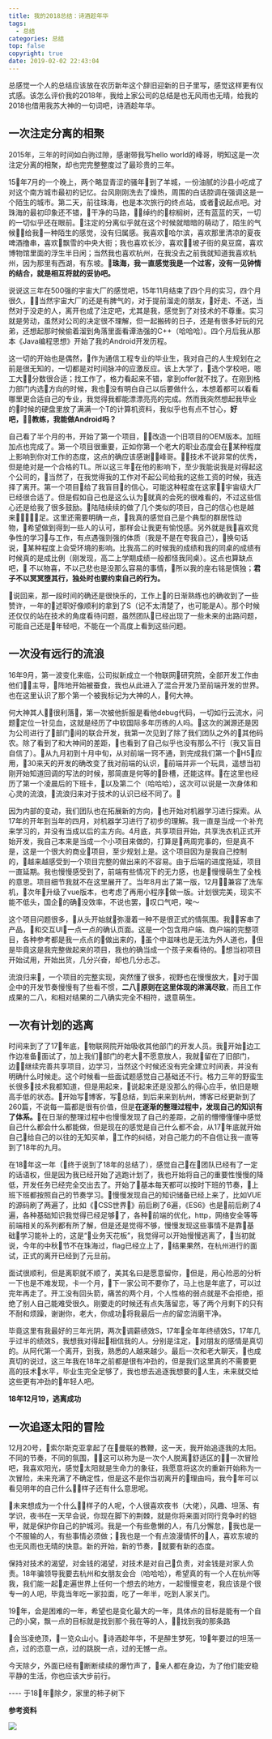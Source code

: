 ```yaml
---
title: 我的2018总结：诗酒趁年华
tags:
  - 总结
categories: 总结
top: false
copyright: true
date: 2019-02-02 22:43:04
---
```

总感觉一个人的总结应该放在农历新年这个辞旧迎新的日子里写，感觉这样更有仪式感。该怎么评价我的2018年，我给上家公司的总结是也无风雨也无晴，给我的2018也借用我苏大神的一句词吧，诗酒趁年华。
<!--more-->
## 一次注定分离的相聚
2015年，三年的时间如白驹过隙，感谢带我写hello world的峰哥，明知这是一次注定分离的相聚，却也完完整整度过了最珍贵的三年。

15年7月的一个晚上，两个略显青涩的骚年到了羊城，一份油腻的沙县小吃成了对这个南方城市最初的记忆。台风刚刚洗去了燥热，周围的白话腔调在强调这是一个陌生的城市。第二天，前往珠海，也是本次旅行的终点站，或者说起点吧。对珠海的最初印象还不错，干净的马路，绰约的棕榈树，还有蓝蓝的天，一切的一切似乎还在眼前。注定的分离似乎就在这个时候就暗暗的萌动了，陌生的气候给我一种陌生的感觉，没有归属感。我喜欢哈尔滨，喜欢那里清凉的夏夜啤酒撸串，喜欢飘雪的中央大街；我也喜欢长沙，喜欢坡子街的臭豆腐，喜欢博物馆里面的浮生半日闲；当然我也喜欢杭州，在我没去之前我就知道我喜欢杭州，因为那里有西湖，有东坡。**珠海，我一直感觉我是一个过客，没有一见钟情的结合，就是相互将就的妥协吧。**

说说这三年在500强的宇宙大厂的感觉吧，15年11月结束了四个月的实习，四个月很久，当然宇宙大厂的还是有脾气的，对于提前溜走的朋友，好走、不送，当然对于没走的人，离开也成了注定吧，尤其是我，感觉到了对技术的不尊重。实习就是劳动，虽然对公司的决定很不理解，但一起搬砖的日子，还是有很多好玩的兄弟，还想起那时候偷着溜到角落里面看谭浩强的C++（哈哈哈）。四个月后我从那本《Java编程思想》开始了我的Android开发历程。

这一切的开始也是偶然，作为通信工程专业的毕业生，我对自己的人生规划在之前是很无知的，一切都是对时间脉冲的应激反应。该上大学了，选个学校吧，嗯工大分数很合适；找工作了，格力看起来不错，拿到offer就不找了。在刚到格力部门内选方向的时候，我也没有明白自己以后要做什么，本想着都可以看看哪里更合适自己的专业，我觉得我都能漂漂亮亮的完成。然而我突然想起我毕业的时候的硬盘里放了满满一个T的计算机资料，我似乎也有点不甘心，**好吧，教练，我能做Android吗？**

自己看了半个月的书，开始了第一个项目，改造一个旧项目的OEM版本。加班加点也完成了。第一个项目很重要，正如你第一个老大的职业态度会在某种程度上影响到你对工作的态度，这点的确应该感谢峰哥。技术不说非常的优秀，但是绝对是一个合格的TL。所以这三年在他的影响下，至少我能说我是对得起这个公司的，当然了，在我觉得我的工作对不起公司给我的这些工资的时候，我选择了离开。第一个项目给了我盲目的信心，可能这种程度在这家宇宙级大厂已经很合适了。但是假如自己也是这么认为就真的会死的很难看的，不过这些信心还是给我了很多鼓励。陆陆续续的做了几个类似的项目，自己的信心也是越来足。这里还需要明确一点，我真的感觉自己是个典型的群居性动物，希望做到得到一些人的认可，那样会让我更有愉悦感。另外就是我喜欢竞争性的学习与工作，有点遇强则强的体质（我是不是在夸我自己），换句话说，某种程度上会受环境的影响。比我高二的时候我的成绩和我的同桌的成绩有时候真的是成比例（刚发现，高二上学期成绩一般都怪我同桌）。这点也算缺点吧， 不以物喜，不以己悲也是没那么容易的事情，所以我的座右铭是慎独；**君子不以冥冥堕其行，独处时也要约束自己的行为。**

说回来，那一段时间的确还是很快乐的，工作上的日渐熟练也的确收到了一些赞许，一年的述职好像顺利的拿到了S（记不太清楚了，也可能是A）。那个时候还仅仅的站在技术的角度看待问题，虽然团队已经出现了一些未来的出路问题，可能自己还是年轻吧，不能在一个高度上看到这些问题。

## 一次没有远行的流浪

16年9月，第一波变化来临，公司拟新成立一个物联网研究院，全部开发工作由他们主导，阵地开始被蚕食，我也从此进入了混合开发乃至前端开发的世界。也在这里认识了那个第一个被我标记为大神的人，何大神。

何大神其人很利落，第一次被他折服是看他debug代码，一切如行云流水，问题定位一针见血，这就是经历了中软国际多年历练的人吗。这次的渊源还是因为公司进行了部门间的联合开发，我第一次见到了除了我们团队之外的其他码农。除了看到了和大神间的差距，也看到了自己似乎也没有那么不行（我又盲目自信了）。从九月初到十月中旬，从对前端一窍不通，到完成我们第一个H5应用，30来天的开发的确改变了我对前端的认识，前端并非一个玩具，遥想当初刚开始知道回调的写法的时候，那简直是何等的卧槽，还能这样。在这里也经历了第一个凌晨后的下班卡，以及第二个（哈哈哈），这次可以说是一次身体和心灵的流浪，流浪归来对于技术的认识已经不同了。

因为内部的变动，我们团队也在拓展新的方向，也开始对机器学习进行探索。从17年的开年到当年的四月，对机器学习进行了初步的理解。我一直是当成一个补充来学习的，并没有当成以后的主方向。4月底，共享项目开始，共享洗衣机正式开始开发，我自己本来是当成一个小项目来做的，打算是两周完事的，但是真不是，这是一个很大的商业项目，至少规划上是。这个项目因为是我自己控制的，越来越感受到一个项目完整的做出来的不容易。由于后端的进度拖延，项目一直延期。我也慢慢感受到了，前端有些情况下的无力感，也是慢慢萌生了全栈的意思。项目细节我就不在这里展开了。当年8月出了第一版，12月兼容了洗车机，次年升级了vue版本，也考虑了再用小程序做一版。计划很完美，现实不能不低头，国企的确没效率，不说也罢，叹口气吧，唉～

这个项目问题很多，从头开始就弥漫着一种不是很正式的情氛围。我客串了产品，和交互UI一点一点的确认页面。这是一个包含用户端、商户端的完整项目，各种参考都是我一点点的做出来的，虽个中滋味也是无法为外人道也，但是毕竟这是我完整做起来的项目，我也的确当成一个孩子来看待的。想当初项目开始试用，开始出货，几分兴奋，却也几分忐忑。

流浪归来，一个项目的完整实现，突然懂了很多，视野也在慢慢放大，对于国企中的开发节奏慢慢有了些看不惯，**二八原则在这里体现的淋漓尽致**，而且工作成果的二八，和相对结果的二八确实完全不相符，退意萌生。

## 一次有计划的逃离
时间来到了了17年底，物联网院开始吸收其他部门的开发人员。我开始边工作边准备面试了，加上我们部门的老大不愿意放人，我就留在了旧部门，边继续完善共享项目，边学习，当然这个时候还没有完全建立时间表，并没有明确什么时候走。这个时候看一些面试题感觉自己基础还不行。格力三年的野蛮生长很多技术我都知道，但是用起来，说起来还是没那么的得心应手，依旧是眼高手低的状态。开始写博客，写总结，到后来来到杭州，博客已经更新到了260篇，不说每一篇都是很有价值，但是**在逐渐的整理过程中，发现自己的知识有了体系。**在日渐的整理过程中也慢慢发现了自己的差距，之前的懵懵懂懂中感觉自己什么都会什么都能做，但是现在的感觉是自己什么都不会，从17年底就开始自己给自己的以往的无知买单，工作的纠结，对自己能力的不自信让我一直等到了18年的九月。

在18年这一年（终于说到了18年的总结了），感觉自己在团队已经有了一定的话语权，但是因为我已经开始了逃跑计划了，我也开始将自己的重要性慢慢的降低，开发任务已经完全交出去了。开始了基本每天都可以按时下班的节奏，上班下班都按照自己的节奏学习。慢慢发现自己的知识储备已经上来了，比如VUE的源码刷了两遍了，比如《CSS世界》前后刷了6遍，《ES6》也是前后刷了4遍，各种基础知识我觉得已经足够了，各种前端的优化，http，网络安全等等前端相关的系列都有所了解，但是还是觉得不够，慢慢发现这些事情不是靠基础学习能补上的，这是“业务天花板”，我觉得可以开始慢慢逃离了，当初就说，今年的中秋节不在珠海过，flag已经立上了，结果果然，在杭州进行的面试，正式的离开已经到了元旦前。

面试很顺利，但是离职就不顺了，美其名曰是愿意留你，但是，用心险恶的分析一下也是不难发现，卡一个月，下一家公司不要你了，马上也是年底了，可以过完年再走了。开工没有回头箭，痛苦的两个月，个人性格的弱点就是不会拒绝，拒绝了别人自己能难受很久。刚要走的时候还有点失落留恋，等了两个月剩下的只有不耐和烦躁，谢谢你，老大，你成功将我最后一点的留恋消磨干净。

毕竟这里有我最好的三年光阴，两次调薪绩效S，17年全年年终绩效S，17年几乎过半的绩效S，我想我对得起相信我的人。分别是注定，对朋友的感情是真切的。从阿代第一个离开，到我，熟悉的人越来越少。最后一次和老大聊天，也成真切的说过，这三年我在18年之前都是很有冲劲的，但是我们这里真的不需要更高的技术水平，毕业生完全足够了，我也想去追逐我想要的人生，未来就交给这些更有冲劲的年轻人吧。

**18年12月19，逃离成功**

## 一次追逐太阳的冒险
12月20号，索尔斯克亚拿起了在曼联的教鞭，这一天，我开始追逐我的太阳。不同的节奏，不同的氛围，这可以称为是一次个人脱离舒适区的一次冒险吧，我喜欢阳光，感觉太阳就是生命力的象征，我愿意将这次的重新开始称为一次冒险，未来充满了不确定性，但是这不是你当初离开的理由吗，我今年可以看见明年的自己什么样子还有什么意思呢。

未来想成为一个什么样子的人呢，个人很喜欢夜书（大佬），风趣、坦荡、有学识，夜书在一天早会说，你现在脚下的荆棘，就是你将来面对同行竞争时的铠甲，就是保护你自己的护城河。我是一个有些惫懒的人，有几分懈怠，我也是一个不服输的人，有些事情必须做；我也是一个有点浪漫情怀的人，喜欢东坡的也无风雨也无晴的快意。新的开始，新的节奏，就要有新的态度。

保持对技术的渴望，对金钱的渴望，对技术是对自己负责，对金钱是对家人负责。18年骗领导我要去杭州和女朋友会合（哈哈哈），希望真的有一个人在杭州等我，我们能一起走遍世界上任何一个想去的地方，一起慢慢变老，我应该是个很专一的人吧，毕竟当年吃一家拉面，吃了一年半，吃到人家关门。

19年，会是困难的一年，希望也是变化最大的一年，具体点的目标是能有一个自己的小窝，飘一点的目标就是找到那个我在等的人，找到我的那条路

会当凌绝顶，一览众山小。诗酒趁年华，不是醉生梦死，19年要过的坦荡一点，过的恣意一点，过的跳脱一点，过的无憾一点。

今天除夕，外面已经有断断续续的爆竹声了，亲人都在身边，为了他们能安稳平静的生活，你也应该大步前行。

---- 于18年除夕，家里的柿子树下

**参考资料**
[]()

![](http://static.zhyjor.com/wexin.png)
